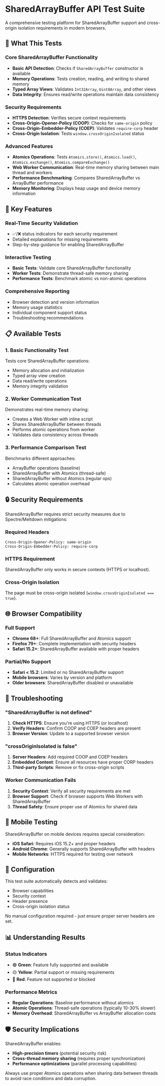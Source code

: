 # SharedArrayBuffer API Test Suite

A comprehensive testing platform for SharedArrayBuffer support and cross-origin isolation requirements in modern browsers.

## 🎯 What This Tests

### Core SharedArrayBuffer Functionality
- **Basic API Detection**: Checks if `SharedArrayBuffer` constructor is available
- **Memory Operations**: Tests creation, reading, and writing to shared memory
- **Typed Array Views**: Validates `Int32Array`, `Uint8Array`, and other views
- **Data Integrity**: Ensures read/write operations maintain data consistency

### Security Requirements
- **HTTPS Detection**: Verifies secure context requirements
- **Cross-Origin-Opener-Policy (COOP)**: Checks for `same-origin` policy
- **Cross-Origin-Embedder-Policy (COEP)**: Validates `require-corp` header
- **Cross-Origin Isolation**: Tests `window.crossOriginIsolated` status

### Advanced Features
- **Atomics Operations**: Tests `Atomics.store()`, `Atomics.load()`, `Atomics.exchange()`, `Atomics.compareExchange()`
- **Web Worker Communication**: Real-time memory sharing between main thread and workers
- **Performance Benchmarking**: Compares SharedArrayBuffer vs ArrayBuffer performance
- **Memory Monitoring**: Displays heap usage and device memory information

## 🌟 Key Features

### Real-Time Security Validation
- ✅/❌ status indicators for each security requirement
- Detailed explanations for missing requirements
- Step-by-step guidance for enabling SharedArrayBuffer

### Interactive Testing
- **Basic Tests**: Validate core SharedArrayBuffer functionality
- **Worker Tests**: Demonstrate thread-safe memory sharing
- **Performance Tests**: Benchmark atomic vs non-atomic operations

### Comprehensive Reporting
- Browser detection and version information
- Memory usage statistics
- Individual component support status
- Troubleshooting recommendations

## 📋 Available Tests

### 1. Basic Functionality Test
Tests core SharedArrayBuffer operations:
- Memory allocation and initialization
- Typed array view creation
- Data read/write operations
- Memory integrity validation

### 2. Worker Communication Test
Demonstrates real-time memory sharing:
- Creates a Web Worker with inline script
- Shares SharedArrayBuffer between threads
- Performs atomic operations from worker
- Validates data consistency across threads

### 3. Performance Comparison Test
Benchmarks different approaches:
- ArrayBuffer operations (baseline)
- SharedArrayBuffer with Atomics (thread-safe)
- SharedArrayBuffer without Atomics (regular ops)
- Calculates atomic operation overhead

## 🔒 Security Requirements

SharedArrayBuffer requires strict security measures due to Spectre/Meltdown mitigations:

### Required Headers
```http
Cross-Origin-Opener-Policy: same-origin
Cross-Origin-Embedder-Policy: require-corp
```

### HTTPS Requirement
SharedArrayBuffer only works in secure contexts (HTTPS or localhost).

### Cross-Origin Isolation
The page must be cross-origin isolated (`window.crossOriginIsolated === true`).

## 🌐 Browser Compatibility

### Full Support
- **Chrome 68+**: Full SharedArrayBuffer and Atomics support
- **Firefox 79+**: Complete implementation with security headers
- **Safari 15.2+**: SharedArrayBuffer available with proper headers

### Partial/No Support
- **Safari < 15.2**: Limited or no SharedArrayBuffer support
- **Mobile browsers**: Varies by version and platform
- **Older browsers**: SharedArrayBuffer disabled or unavailable

## 🚨 Troubleshooting

### "SharedArrayBuffer is not defined"
1. **Check HTTPS**: Ensure you're using HTTPS (or localhost)
2. **Verify Headers**: Confirm COOP and COEP headers are present
3. **Browser Version**: Update to a supported browser version

### "crossOriginIsolated is false"
1. **Server Headers**: Add required COOP and COEP headers
2. **Embedded Content**: Ensure all resources have proper CORP headers
3. **Third-party Scripts**: Remove or fix cross-origin scripts

### Worker Communication Fails
1. **Security Context**: Verify all security requirements are met
2. **Browser Support**: Check if browser supports Web Workers with SharedArrayBuffer
3. **Thread Safety**: Ensure proper use of Atomics for shared data

## 📱 Mobile Testing

SharedArrayBuffer on mobile devices requires special consideration:
- **iOS Safari**: Requires iOS 15.2+ and proper headers
- **Android Chrome**: Generally supports SharedArrayBuffer with headers
- **Mobile Networks**: HTTPS required for testing over network

## 🔧 Configuration

This test suite automatically detects and validates:
- Browser capabilities
- Security context
- Header presence
- Cross-origin isolation status

No manual configuration required - just ensure proper server headers are set.

## 📊 Understanding Results

### Status Indicators
- 🟢 **Green**: Feature fully supported and available
- 🟡 **Yellow**: Partial support or missing requirements
- 🔴 **Red**: Feature not supported or blocked

### Performance Metrics
- **Regular Operations**: Baseline performance without atomics
- **Atomic Operations**: Thread-safe operations (typically 10-30% slower)
- **Memory Overhead**: SharedArrayBuffer vs ArrayBuffer allocation costs

## 🛡️ Security Implications

SharedArrayBuffer enables:
- **High-precision timers** (potential security risk)
- **Cross-thread memory sharing** (requires proper synchronization)
- **Performance optimizations** (parallel processing capabilities)

Always use proper Atomics operations when sharing data between threads to avoid race conditions and data corruption.
